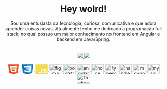 <h1 align="center"> Hey wolrd! </h1>

<div align="center">Sou uma entusiasta da tecnologia, curiosa, comunicativa e que adora aprender coisas novas. Atualmente tenho me dedicado a programação full stack, no qual possuo um maior conhecimento no frontend em Angular e backend em Java/Spring.<strong></strong></div>
<br>
<br>

<div align="center">
  <a href="https://github.com/glendaborges">
  <img height="180em" src="https://github-readme-stats.vercel.app/api?username=glendaborges&show_icons=true&theme=cobalt&include_all_commits=true&count_private=true"/>
  <img height="180em" src="https://github-readme-stats.vercel.app/api/top-langs/?username=glendaborges&layout=compact&langs_count=7&theme=cobalt"/>
</div>

<div style="display: inline_block;" align="center"><br>
  <img align="center" title="html5" height="30" width="40" src="https://raw.githubusercontent.com/devicons/devicon/master/icons/html5/html5-original.svg">
  <img align="center" title="css3" height="30" width="40" src="https://raw.githubusercontent.com/devicons/devicon/master/icons/css3/css3-original.svg">
  <img align="center" title="javascript"  height="30" width="40" src="https://raw.githubusercontent.com/devicons/devicon/master/icons/javascript/javascript-plain.svg">
  <img align="center"  title="figma" height="30" width="40" src="https://cdn.jsdelivr.net/gh/devicons/devicon/icons/figma/figma-original.svg" />
  <img align="center"  title="bootstrap" height="30" width="40" src="https://cdn.jsdelivr.net/gh/devicons/devicon/icons/bootstrap/bootstrap-original.svg" />
  <img align="center" title="angular" height="30" width="40" src="https://cdn.jsdelivr.net/gh/devicons/devicon/icons/angularjs/angularjs-original.svg">
  <img align="center" title="node" height="30" width="40"src="https://cdn.jsdelivr.net/gh/devicons/devicon/icons/nodejs/nodejs-original.svg">
  <img align="center"  title="typescript" height="30" width="40" src="https://cdn.jsdelivr.net/gh/devicons/devicon/icons/typescript/typescript-original.svg">
  <img align="center" title="handlebars" height="30" width="40" src="https://cdn.jsdelivr.net/gh/devicons/devicon/icons/handlebars/handlebars-original.svg" />
  <img align="center" title="mongodb" height="30" width="40" src="https://cdn.jsdelivr.net/gh/devicons/devicon/icons/mongodb/mongodb-original.svg"/>
  <img align="center"  title="mysql" height="30" width="40" src="https://cdn.jsdelivr.net/gh/devicons/devicon/icons/mysql/mysql-original.svg" />
  <img align="center" title="firebase" height="30" width="40" src="https://cdn.jsdelivr.net/gh/devicons/devicon/icons/firebase/firebase-plain.svg" /> 
  
</div>
